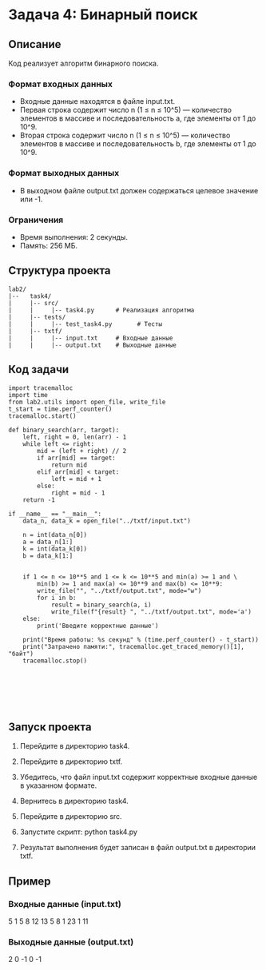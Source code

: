 # Задача 4: Бинарный поиск

## Описание

Код реализует алгоритм бинарного поиска.
### Формат входных данных
- Входные данные находятся в файле input.txt.
- Первая строка содержит число n (1 ≤ n ≤ 10^5) — количество элементов в массиве и последовательность a, где элементы от 1 до 10^9.
- Вторая строка содержит число n (1 ≤ n ≤ 10^5) — количество элементов в массиве и последовательность b, где элементы от 1 до 10^9.


### Формат выходных данных
- В выходном файле output.txt должен содержаться целевое значение или -1.

### Ограничения
- Время выполнения: 2 секунды.
- Память: 256 МБ.

## Структура проекта
```
lab2/
|--   task4/
|     |-- src/
|     |     |-- task4.py      # Реализация алгоритма
|     |-- tests/
|     |     |-- test_task4.py       # Тесты
|     |-- txtf/
|     |     |-- input.txt     # Входные данные
|     |     |-- output.txt    # Выходные данные
```
## Код задачи
```
import tracemalloc
import time
from lab2.utils import open_file, write_file
t_start = time.perf_counter()
tracemalloc.start()

def binary_search(arr, target):
    left, right = 0, len(arr) - 1
    while left <= right:
        mid = (left + right) // 2
        if arr[mid] == target:
            return mid
        elif arr[mid] < target:
            left = mid + 1
        else:
            right = mid - 1
    return -1

if __name__ == "__main__":
    data_n, data_k = open_file("../txtf/input.txt")

    n = int(data_n[0])
    a = data_n[1:]
    k = int(data_k[0])
    b = data_k[1:]


    if 1 <= n <= 10**5 and 1 <= k <= 10**5 and min(a) >= 1 and \
        min(b) >= 1 and max(a) <= 10**9 and max(b) <= 10**9:
        write_file("", "../txtf/output.txt", mode="w")
        for i in b:
            result = binary_search(a, i)
            write_file(f"{result} ", "../txtf/output.txt", mode='a')
    else:
        print('Введите корректные данные')

    print("Время работы: %s секунд" % (time.perf_counter() - t_start))
    print("Затрачено памяти:", tracemalloc.get_traced_memory()[1], "байт")
    tracemalloc.stop()







```
## Запуск проекта

1. Перейдите в директорию task4.
2. Перейдите в директорию txtf.
3. Убедитесь, что файл input.txt содержит корректные входные данные в указанном формате.
4. Вернитесь в директорию task4.
5. Перейдите в директорию src.
6. Запустите скрипт:
      python task4.py
   
7. Результат выполнения будет записан в файл output.txt в директории txtf.

## Пример

### Входные данные (input.txt)
5 1 5 8 12 13
5 8 1 23 1 11

### Выходные данные (output.txt)
2 0 -1 0 -1
